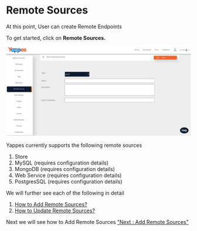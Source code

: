 Remote Sources
==============

At this point, User can create Remote Endpoints

To get started, click on **Remote Sources.**

![](../images/new_api/remotesourcetab_addnewview_08.png)

Yappes currently supports the following remote sources

1.  Store
2.  MySQL (requires configuration details)
3.  MongoDB (requires configuration details)
4.  Web Service (requires configuration details)
5.  PostgresSQL (requires configuration details)

We will further see each of the following in detail

1.  [How to Add Remote Sources?](add_remote_sources)
2.  [How to Update Remote Sources?](update_remote_sources)

Next we will see how to Add Remote Sources ["Next : Add Remote
Sources"](add_remote_sources)
